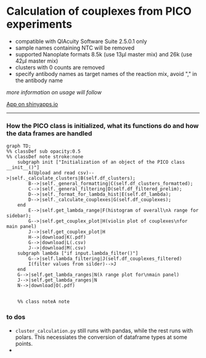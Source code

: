 # Calculation of couplexes from PICO experiments

- compatible with QIAcuity Software Suite 2.5.0.1 only
- sample names containing NTC will be removed
- supported Nanoplate formats 8.5k (use 13µl master mix) and 26k (use 42µl master mix)
- clusters with 0 counts are removed
- specify antibody names as target names of the reaction mix, avoid "," in the antibody name


*more information on usage will follow*

[App on shinyapps.io](https://thundert.shinyapps.io/calculate_couplexes/)


---

### How the PICO class is initialized, what its functions do and how the data frames are handled
```mermaid
graph TD;
%% classDef sub opacity:0.5
%% classDef note stroke:none
    subgraph init ["Initialization of an object of the PICO class __init__()"]
        A(Upload and read csv)-->|self._calculate_clusters|B(self.df_clusters);
        B-->|self._general_formatting|C(self.df_clusters_formatted);
        C-->|self._general_filtering|D(self.df_filtered_prelim);
        D-->|self._format_for_lambda_hist|E(self.df_lambda);
        D-->|self._calculate_couplexes|G(self.df_couplexes);
    end
        E-->|self.get_lambda_range|F(histogram of overall\nλ range for sidebar);
        G-->|self.get_couplex_plot|H(violin plot of couplexes\nfor main panel)
        J-->|self.get_couplex_plot|H
        H-->|download|K(.pdf)
        G-->|download|L(.csv)
        J-->|download|M(.csv)
    subgraph lambda ["if input.lambda_filter()"]
        G-->|self.lambda_filtering|J(self.df_couplexes_filtered)
        I(filter values from silder)-->J
    end
    G-->|self.get_lambda_ranges|N(λ range plot for\nmain panel)
    J-->|self.get_lambda_ranges|N
    N-->|download|O(.pdf)


    %% class noteA note   
```

### to dos
- ```cluster_calculation.py``` still runs with pandas, while the rest runs with polars. This necessiates the conversion of dataframe types at some points.
- 